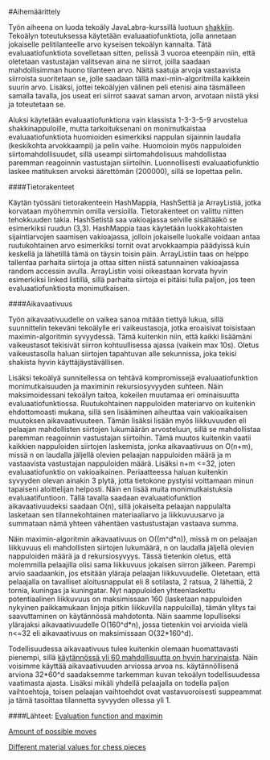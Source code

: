 #Aihemäärittely

Työn aiheena on luoda tekoäly JavaLabra-kurssillä luotuun [shakkiin](https://github.com/salsam/Samin-shakki). Tekoälyn toteutuksessa käytetään evaluaatiofunktiota, jolla annetaan jokaiselle pelitilanteelle arvo kyseisen tekoälyn kannalta. Tätä evaluaatiofunktiota sovelletaan sitten, pelissä 3 vuoroa eteenpäin niin, että oletetaan vastustajan valitsevan aina ne siirrot, joilla saadaan mahdollisimman huono tilanteen arvo. Näitä saatuja arvoja vastaavista siirroista suoritetaan se, jolle saadaan tällä maxi-min-algoritmilla kaikkein suurin arvo. Lisäksi, jottei tekoälyjen välinen peli etenisi aina täsmälleen samalla tavalla, jos useat eri siirrot saavat saman arvon, arvotaan niistä yksi ja toteutetaan se.

Aluksi käytetään evaluaatiofunktiona vain klassista 1-3-3-5-9 arvostelua shakkinappuloille, mutta tarkoituksenani on monimutkaistaa evaluaatiofunktiota huomioiden esimerkiksi nappulan sijainnin laudalla (keskikohta arvokkaampi) ja pelin vaihe. Huomoioin myös nappuloiden siirtomahdollisuudet, sillä useampi siirtomahdolisuus mahdollistaa paremman reagoinnin vastustajan siirtoihin. Luonnollisesti evaluaatiofunktio laskee matituksen arvoksi äärettömän (200000), sillä se lopettaa pelin.

####Tietorakenteet

Käytän työssäni tietorakenteein HashMappia, HashSettiä ja ArrayListiä, jotka korvataan myöhemmin omilla versioilla. Tietorakenteet on valittu niitten tehokkuuden takia. HashSetistä saa vakioajassa selville sisältääkö se esimerkiksi ruudun (3,3). HashMappia taas käytetään luokkakohtaisten sijaintiarvojen saamisen vakioajassa, jolloin jokaiselle luokalle voidaan antaa ruutukohtainen arvo esimerkiksi tornit ovat arvokkaampia päädyissä kuin keskellä ja lähetillä tämä on täysin toisin päin. ArrayListiin taas on helppo tallentaa parhaita siirtoja ja ottaa sitten niistä satunnainen vakioajassa random accessin avulla. ArrayListin voisi oikeastaan korvata hyvin esimerkiksi linked listillä, sillä parhaita siirtoja ei pitäisi tulla paljon, jos teen evaluaatiofunktiosta monimutkaisen.

####Aikavaativuus

Työn aikavaativuudelle on vaikea sanoa mitään tiettyä lukua, sillä suunnittelin tekeväni tekoälylle eri vaikeustasoja, jotka eroaisivat toisistaan maximin-algoritmin syvyydessä. Tämä kuitenkin niin, että kaikki lisäämäni vaikeustasot tekisivät siirron kohtuullisessa ajassa (vaikein max 10s). Oletus vaikeustasolla haluan siirtojen tapahtuvan alle sekunnissa, joka tekisi shakista hyvin käyttäjäystävällisen.

Lisäksi tekoälyä sunnitellessa on tehtävä kompromissejä evaluaatiofunktion monimutkaisuuden ja maximinin rekursiosyvyyden suhteen. Näin maksimoidessani tekoälyn taitoa, kokeilen muutamaa eri ominaisuutta evaluaatiofunktiossa. Ruutukohtainen  nappuloiden materiarvo on kuitenkin ehdottomoasti mukana, sillä sen lisääminen aiheuttaa vain vakioaikaisen muutoksen aikavaativuuteen. Tämän lisäksi lisään myös liikkuvuuden eli pelaajan mahdollisten siirtojen lukumäärän arvosteluun, sillä se mahdollistaa paremman reagoinnin vastustajan siirtoihin. Tämä muutos kuitenkin vaatii kaikkien nappuloiden siirtojen laskemista, jonka aikavaativuus on O(n+m), missä n on laudalla jäljellä olevien pelaajan nappuloiden määrä ja m vastaavista vastustajan nappuloiden määrä. Lisäksi n+m <=32, joten evaluaatiofunktio on vakioaikainen. Periaatteessa haluan kuitenkin syvyyden olevan ainakin 3 plytä, jotta tietokone pystyisi voittamaan minun tapaiseni aloittelijan helposti. Näin en lisää muita monimutkaistuksia evaluaatifuntioon. Tällä tavalla saadaan evaluaatiofunktion aikavaativuudeksi saadaan O(n), sillä jokaiselta pelaajan nappulalta lasketaan sen tilannekohtainen materiaaliarvo ja liikkuvuusarvo ja summataan nämä yhteen vähentäen vastustustajan vastaava summa.

Näin maximin-algoritmin aikavaativuus on O((m^d\*n)), missä m on pelaajan liikkuvuus eli mahdollisten siirtojen lukumäärä, n on laudalla jäljellä olevien nappuloiden määrä ja d rekursiosyvyys. Tässä tietenkin oletus, että molemmilla pelaajilla olisi sama liikkuvuus jokaisen siirron jälkeen. Parempi arvio saadaankin, jos etsitään yläraja pelaajan liikkuvuudelle. Oletetaan, että pelaajalla on tavalliset aloitusnappulat eli 8 sotilasta, 2 ratsua, 2 lähettiä, 2 tornia, kuningas ja kuningatar. Nyt nappuloiden yhteenlaskettu potentiaalinen liikkuvuus on maksimissaan 160 (lasketaan nappuloiden nykyinen paikkamukaan linjoja pitkin liikkuvilla nappuloilla), tämän ylitys tai saavuttaminen on käytännössä mahdotonta. Näin saamme lopulliseksi ylärajaksi aikavaativuudelle O(160^d\*n), jossa tietenkin voi arvioida vielä n<=32 eli aikavaativuus on maksimissaan O(32\*160^d). 

Todellisuudessa aikavaativuus tulee kuitenkin olemaan huomattavasti pienempi, sillä [käytännössä yli 60 mahdollisuutta on hyvin harvinaista](https://www.chess.com/chessopedia/view/mathematics-and-chess). Näin voisimme käyttää aikavaativuuden arviossa arvoa ns. käytännöllisenä arviona 32\*60^d saadaksemme tarkemman kuvan tekoälyn todellisuudessa vaatimasta ajasta. Lisäksi mikäli yhdellä pelaajalla on todella paljon vaihtoehtoja, toisen pelaajan vaihtoehdot ovat vastavuoroisesti suppeammat ja tämä tasoittaa tilannetta syvyyden ollessa yli 1.

####Lähteet:
[Evaluation function and maximin](https://chessprogramming.wikispaces.com/Evaluation)

[Amount of possible moves](https://www.chess.com/chessopedia/view/mathematics-and-chess)

[Different material values for chess pieces](https://en.wikipedia.org/wiki/Chess_piece_relative_value)

